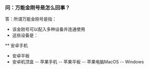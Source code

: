 ### 问：万能金刚号是怎么回事？
答：所谓万能金刚号是指：
- 该金刚号可以配入多种设备并连通使用
- 这些设备是：

** 安卓手机 
* 安卓平板
* 安卓机顶盒
-- 苹果手机
-- 苹果平板
-- 苹果电脑MacOS
-- Windows
